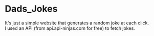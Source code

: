 # Dads_Jokes
It's just a simple website that generates a random joke at each click. <br>
I used an API (from api.api-ninjas.com for free) to fetch jokes.
